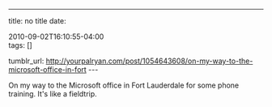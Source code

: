 ---
title: no title
date:

 2010-09-02T16:10:55-04:00  
tags:  []

tumblr_url:
http://yourpalryan.com/post/1054643608/on-my-way-to-the-microsoft-office-in-fort
\-\--

On my way to the Microsoft office in Fort Lauderdale for some phone
training. It's like a fieldtrip.

